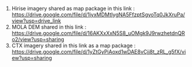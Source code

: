 1. Hirise imagery shared as map package in this link : https://drive.google.com/file/d/1jyxMDMtIygNA5FfzptSgyoTq0JkXruPa/view?usp=drive_link
2. MOLA DEM shared  in this link : https://drive.google.com/file/d/16AKXxXxN5S8_uOMgk9J9rwzhetdnQRo2/view?usp=sharing
3. CTX imagery shared in this link as a map package : https://drive.google.com/file/d/1yZtGyPiAoxd1wDAE8vCjj8t_zRL_g5fX/view?usp=sharing
